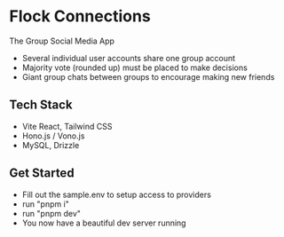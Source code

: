 # Flock Connections
The Group Social Media App

- Several individual user accounts share one group account
- Majority vote (rounded up) must be placed to make decisions
- Giant group chats between groups to encourage making new friends

## Tech Stack
- Vite React, Tailwind CSS
- Hono.js / Vono.js
- MySQL, Drizzle

## Get Started
- Fill out the sample.env to setup access to providers
- run "pnpm i"
- run "pnpm dev"
- You now have a beautiful dev server running
